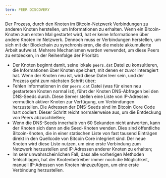 ```yaml
---
term: PEER DISCOVERY
---
```


Der Prozess, durch den Knoten im Bitcoin-Netzwerk Verbindungen zu anderen Knoten herstellen, um Informationen zu erhalten. Wenn ein Bitcoin-Knoten zum ersten Mal gestartet wird, hat er keine Informationen über andere Knoten im Netzwerk. Dennoch muss er Verbindungen herstellen, um sich mit der Blockchain zu synchronisieren, die die meiste akkumulierte Arbeit aufweist. Mehrere Mechanismen werden verwendet, um diese Peers zu entdecken, in der Reihenfolge der Priorität:
* Der Knoten beginnt damit, seine lokale `peers.dat` Datei zu konsultieren, die Informationen über Knoten speichert, mit denen er zuvor interagiert hat. Wenn der Knoten neu ist, wird diese Datei leer sein, und der Prozess geht zum nächsten Schritt über;
* Fehlen Informationen in der `peers.dat` Datei (was für einen neu gestarteten Knoten normal ist), führt der Knoten DNS-Abfragen bei den DNS-Seeds durch. Diese Server stellen eine Liste von IP-Adressen vermutlich aktiver Knoten zur Verfügung, um Verbindungen herzustellen. Die Adressen der DNS-Seeds sind im Bitcoin Core Code hart codiert. Dieser Schritt reicht normalerweise aus, um die Entdeckung von Peers abzuschließen;
* Wenn die DNS-Seeds innerhalb von 60 Sekunden nicht antworten, kann der Knoten sich dann an die Seed-Knoten wenden. Dies sind öffentliche Bitcoin-Knoten, die in einer statischen Liste von fast tausend Einträgen direkt in den Quellcode von Bitcoin Core integriert sind. Der neue Knoten wird diese Liste nutzen, um eine erste Verbindung zum Netzwerk herzustellen und IP-Adressen anderer Knoten zu erhalten;
* Im sehr unwahrscheinlichen Fall, dass alle vorherigen Methoden fehlschlagen, hat der Knotenbetreiber immer noch die Möglichkeit, manuell IP-Adressen von Knoten hinzuzufügen, um eine erste Verbindung herzustellen.